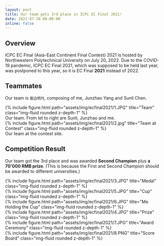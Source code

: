 ```yaml
---
layout: post
title: Our team gets 3rd place in ICPC EC Final 2021!
date: 2022-07-20 08:00:00
inline: false
---
```


## Overview

ICPC EC Final (Asia-East Continent Final Contest) 2021 is hosted by Northwestern Polytechnical University on July 20, 2022. Due to the COVID-19 pandemic, ICPC EC Final 2021, which was supposed to be held last year, was postponed to this year, so it is EC Final **2021** instead of 2022.

## Teammates

Our team is `窗边明月`, composing of me, Junzhao Yang and Sunli Chen.

<div class="row">
    <div class="col-sm mt-3 mt-md-0">
        {% include figure.html path="assets/img/ecfinal2021/1.JPG" title="Team" class="img-fluid rounded z-depth-1" %}
    </div>
</div>
<div class="caption">
    Our team. From let to right are Sunli, Junzhao and me.
</div>

<div class="row">
    <div class="col-sm mt-3 mt-md-0">
        {% include figure.html path="assets/img/ecfinal2021/2.jpg" title="Team at Contest" class="img-fluid rounded z-depth-1" %}
    </div>
</div>
<div class="caption">
    Our team at the contest site.
</div>

## Competition Result

Our team got the 3rd place and was awarded **Second Champion** plus **a 70'000 RMB prize**.
(This is because the First and Second Champion should be awarded to different universities.)

<div class="row">
    <div class="col-sm mt-3 mt-md-0">
        {% include figure.html path="assets/img/ecfinal2021/3.JPG" title="Medal" class="img-fluid rounded z-depth-1" %}
    </div>
    <div class="col-sm mt-3 mt-md-0">
        {% include figure.html path="assets/img/ecfinal2021/5.JPG" title="Cup" class="img-fluid rounded z-depth-1" %}
    </div>
    <div class="col-sm mt-3 mt-md-0">
        {% include figure.html path="assets/img/ecfinal2021/6.JPG" title="Me Holding the Cup" class="img-fluid rounded z-depth-1" %}
    </div>
</div>

<div class="row justify-content-sm-center">
    <div class="col-sm mt-3 mt-md-0">
        {% include figure.html path="assets/img/ecfinal2021/4.JPG" title="Prize" class="img-fluid rounded z-depth-1" %}
    </div>
    <div class="col-sm mt-3 mt-md-0">
        {% include figure.html path="assets/img/ecfinal2021/7.JPG" title="Award Ceremony" class="img-fluid rounded z-depth-1" %}
    </div>
</div>

<div class="row">
    <div class="col-sm mt-3 mt-md-0">
        {% include figure.html path="assets/img/ecfinal2021/8.PNG" title="Score Board" class="img-fluid rounded z-depth-1" %}
    </div>
</div>